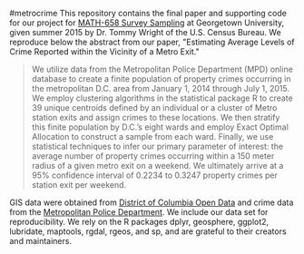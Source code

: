 #metrocrime
This repository contains the final paper and supporting code for our project for [MATH-658 Survey Sampling](http://courses.georgetown.edu/?CourseID=MATH-658) at Georgetown University, given summer 2015 by Dr. Tommy Wright of the U.S. Census Bureau. We reproduce below the abstract from our paper, "Estimating Average Levels of Crime Reported within the Vicinity of a Metro Exit."

>We utilize data from the Metropolitan Police Department (MPD) online database to create a finite population of property crimes occurring in the metropolitan D.C. area from January 1, 2014 through July 1, 2015. We employ clustering algorithms in the statistical package R to create 39 unique centroids defined by an individual or a cluster of Metro station exits and assign crimes to these locations. We then stratify this finite population by D.C.’s eight wards and employ Exact Optimal Allocation to construct a sample from each ward. Finally, we use statistical techniques to infer our primary parameter of interest: the average number of property crimes occurring within a 150 meter radius of a given metro exit on a weekend. We ultimately arrive at a 95% confidence interval of 0.2234 to 0.3247 property crimes per station exit per weekend.

GIS data were obtained from [District of Columbia Open Data](http://opendata.dc.gov/) and crime data from the [Metropolitan Police Department](http://crimemap.dc.gov/). We include our data set for reproducibility. We rely on the R packages dplyr, geosphere, ggplot2, lubridate, maptools, rgdal, rgeos, and sp, and are grateful to their creators and maintainers.